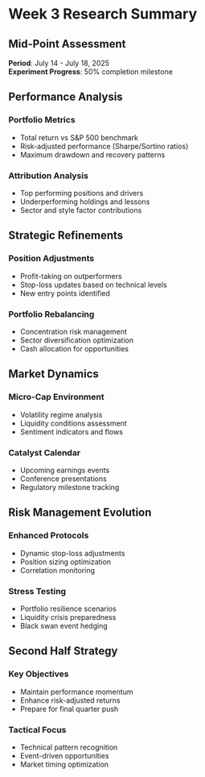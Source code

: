 # Week 3 Research Summary

## Mid-Point Assessment
**Period**: July 14 - July 18, 2025  
**Experiment Progress**: 50% completion milestone

## Performance Analysis
### Portfolio Metrics
- Total return vs S&P 500 benchmark
- Risk-adjusted performance (Sharpe/Sortino ratios)
- Maximum drawdown and recovery patterns

### Attribution Analysis
- Top performing positions and drivers
- Underperforming holdings and lessons
- Sector and style factor contributions

## Strategic Refinements
### Position Adjustments
- Profit-taking on outperformers
- Stop-loss updates based on technical levels
- New entry points identified

### Portfolio Rebalancing
- Concentration risk management
- Sector diversification optimization
- Cash allocation for opportunities

## Market Dynamics
### Micro-Cap Environment
- Volatility regime analysis
- Liquidity conditions assessment
- Sentiment indicators and flows

### Catalyst Calendar
- Upcoming earnings events
- Conference presentations
- Regulatory milestone tracking

## Risk Management Evolution
### Enhanced Protocols
- Dynamic stop-loss adjustments
- Position sizing optimization
- Correlation monitoring

### Stress Testing
- Portfolio resilience scenarios
- Liquidity crisis preparedness
- Black swan event hedging

## Second Half Strategy
### Key Objectives
- Maintain performance momentum
- Enhance risk-adjusted returns
- Prepare for final quarter push

### Tactical Focus
- Technical pattern recognition
- Event-driven opportunities
- Market timing optimization